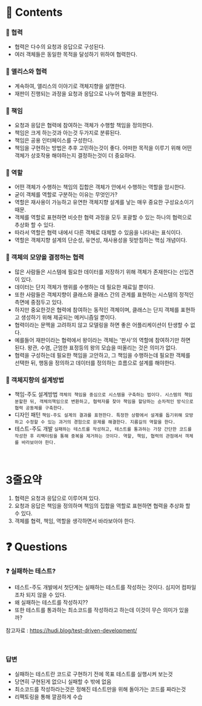 # 📌 Contents

### 📌 협력

- 협력은 다수의 요청과 응답으로 구성된다.
- 여러 객체들은 동일한 목적을 달성하기 위하여 협력한다.

### 📌 앨리스와 협력

- 계속하여, 앨리스의 이야기로 객체지향을 설명한다.
- 재판이 진행되는 과정을 요청과 응답으로 나누어 협력을 표현한다.

### 📌 책임

- 요청과 응답은 협력에 참여하는 객체가 수행할 책임을 정의한다.
- 책임은 크게 하는것과 아는것 두가지로 분류된다.
- 책임은 공용 인터페이스를 구성한다.
- 책임을 구현하는 방법은 추후 고민하는것이 좋다. 어떠한 목적을 이루기 위해 어떤 객체가 상호작용 해야하는지 결정하는것이 더 중요하다.

### 📌 역할

- 어떤 객체가 수행하는 책임의 집합은 객체가 안에서 수행하는 역할을 암시한다.
- 굳이 객체를 역할로 구분하는 이유는 무엇인가?
- 역할은 재사용이 가능하고 유연한 객체지향 설계를 낳는 매우 중요한 구성요소이기 때문.
- 객체를 역할로 표현하면 비슷한 협력 과정을 모두 포괄할 수 있는 하나의 협력으로 추상화 할 수 있다.
- 따라서 역할은 협력 내에서 다른 객체로 대체할 수 있음을 나타내는 표식이다.
- 역할은 객체지향 설계의 단순성, 유연성, 재사용성을 뒷받침하는 핵심 개념이다.

### 📌 객체의 모양을 결정하는 협력

- 많은 사람들은 시스템에 필요한 데이터를 저장하기 위해 객체가 존재한다는 선입견이 있다.
- 데이터는 단지 객체가 행위를 수행하는 데 필요한 재료일 뿐이다.
- 또한 사람들은 객체지향이 클래스와 클래스 간의 관계를 표현하는 시스템의 정적인 측면에 중점두고 있다.
- 하지만 중요한것은 협력에 참여하는 동적인 객체이며, 클래스는 단지 객체를 표현하고 생성하기 위해 제공되는 메커니즘일 뿐이다.
- 협력이라는 문맥을 고려하지 않고 모델링을 하면 좋은 어플리케이션이 탄생할 수 없다.
- 예를들어 재판이라는 협력에서 왕이라는 객체는 '판사'의 역할에 참여하기만 하면 된다. 왕관, 수염, 근엄한 표정등의 왕의 모습을 떠올리는 것은 의미가 없다.
- 협력을 구성하는데 필요한 책임을 고안하고, 그 책임을 수행하는데 필요한 객체를 선택한 뒤, 행동을 정의하고 데이터를 정의하는 흐름으로 설계를 해야한다.

### 📌 객체지향의 설계방법

- 책임-주도 설계방법
  `객체의 책임을 중심으로 시스템을 구축하는 법이다. 시스템의 책임 분할한 뒤, 객체의책임으로 변환하고, 협력자를 찾아 책임을 할당하는 순차적인 방식으로 협력 공동체를 구축한다.`
- 디자인 패턴
  `책임-주도 설계의 결과를 표현한다. 특정한 상황에서 설계를 돕기위해 모방하고 수정할 수 있는 과거의 경험으로 문제를 해결한다. 지름길의 역할을 한다.`
- 테스트-주도 개발
  `실패하는 테스트를 작성하고, 테스트를 통과하는 가장 간단한 코드를 작성한 후 리팩터링을 통해 중복을 제거하는 것이다. 역할, 책임, 협력의 관점에서 객체를 바라보아야 한다.`

</br>

# 3줄요약

1. 협력은 요청과 응답으로 이루어져 있다.
2. 요청과 응답은 책임을 정의하며 책임의 집합을 역할로 표현하면 협력을 추상화 할 수 있다.
3. 객체를 협력, 책임, 역할을 생각하면서 바라보아야 한다.

# ❓ Questions

### ❓ 실패하는 테스트?

- 테스트-주도 개발에서 첫단계는 실패하는 테스트를 작성하는 것이다. 심지어 컴파일조차 되지 않을 수 있다.
- 왜 실패하는 테스트를 작성하지??
- 또한 테스트를 통과하는 최소코드를 작성하라고 하는데 이것이 무슨 의미가 있을까?

참고자료 : https://hudi.blog/test-driven-development/

</br>

### 답변

- 실패하는 테스트란 코드로 구현하기 전에 목표 테스트를 실행시켜 보는것
- 당연히 구현된게 없으니 실패할 수 밖에 없음
- 최소코드를 작성하라는것은 정해진 테스트만을 위해 돌아가는 코드를 짜라는것
- 리팩토링을 통해 깔끔하게 수습
